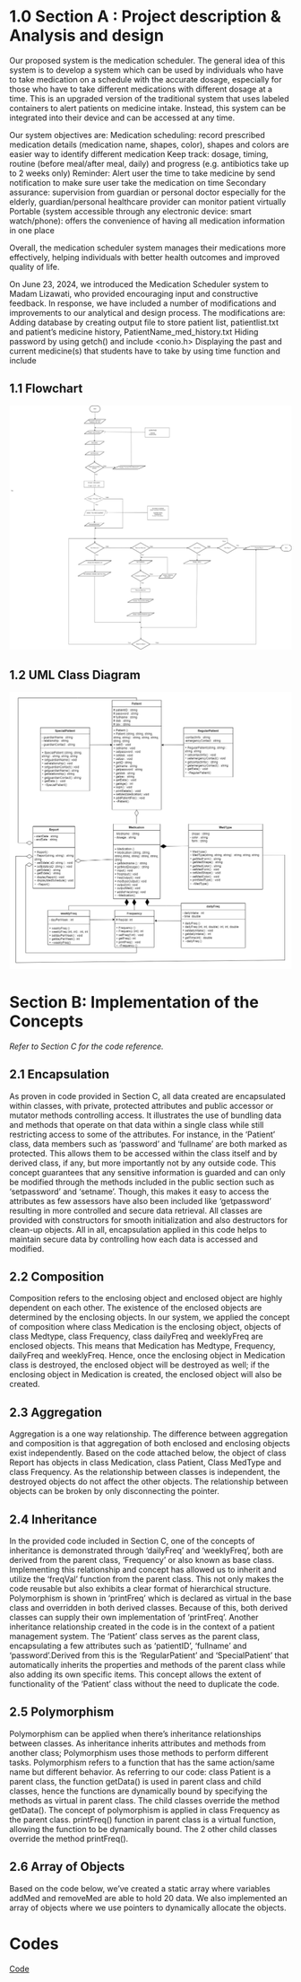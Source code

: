 # 1.0  Section A :  Project description & Analysis and design
Our proposed system is the medication scheduler. The general idea of this system is to develop a system which can be used by individuals who have to take medication on a schedule with the accurate dosage, especially for those who have to take different medications with different dosage at a time. This is an upgraded version of the traditional system that uses labeled containers to alert patients on medicine intake. Instead, this system can be integrated into their device and can be accessed at any time.

Our system objectives are:
Medication scheduling: record prescribed medication details (medication name, shapes, color), shapes and colors are easier way to identify different medication 
Keep track: dosage, timing, routine (before meal/after meal, daily) and progress (e.g. antibiotics take up to 2 weeks only)
Reminder: Alert user the time to take medicine by send notification to make sure user take the medication on time
Secondary assurance: supervision from guardian or personal doctor especially for the elderly, guardian/personal healthcare provider can monitor patient virtually
Portable (system accessible through any electronic device: smart watch/phone): offers the convenience of having all medication information in one place

Overall, the medication scheduler system manages their medications more effectively, helping individuals with better health outcomes and improved quality of life.

On June 23, 2024, we introduced the Medication Scheduler system to Madam Lizawati, who provided encouraging input and constructive feedback. In response, we have included a number of modifications and improvements to our analytical and design process. The modifications are:
Adding database by creating output file to store patient list, patientlist.txt and patient’s medicine history, PatientName_med_history.txt
Hiding password by using getch() and include <conio.h>
Displaying the past and current medicine(s) that students have to take by using time function and include <ctime>

## 1.1 Flowchart
![Flowchart](images/PT2_Proj_Flowchart.png)
## 1.2 UML Class Diagram
![UML_Class_Diagram](images/PT2_Proj_UML.png)

# Section B:  Implementation of the Concepts
_Refer to Section C for the code reference._

## 2.1 Encapsulation
As proven in code provided in Section C, all data created are encapsulated within classes, with private, protected attributes and public accessor or mutator methods controlling access. It illustrates the use of bundling data and methods that operate on that data within a single class while still restricting access to some of the attributes. For instance, in the ‘Patient’ class, data members such as ‘password’ and ‘fullname’ are both marked as protected. This allows them to be accessed within the class itself and by derived class, if any, but more importantly not by any outside code. This concept guarantees that any sensitive information is guarded and can only be modified through the methods included in the public section such as ‘setpassword’ and ‘setname’. Though, this makes it easy to access the attributes as few assessors have also been included like ‘getpassword’ resulting in more controlled and secure data retrieval. All classes are provided with constructors for smooth initialization and also destructors for clean-up objects. All in all, encapsulation applied in this code helps to maintain secure data by controlling how each data is accessed and modified. 

## 2.2 Composition
Composition refers to the enclosing object and enclosed object are highly dependent on each other. The existence of the enclosed objects are determined by the enclosing objects. In our system, we applied the concept of composition where class Medication is the enclosing object, objects of class Medtype, class Frequency, class dailyFreq and weeklyFreq are enclosed objects.
This means that Medication has Medtype, Frequency, dailyFreq and weeklyFreq. Hence, once the enclosing object in Medication class is destroyed, the enclosed object will be destroyed as well; if the enclosing object in Medication is created, the enclosed object will also be created.

## 2.3 Aggregation
Aggregation is a one way relationship. The difference between aggregation and composition is that aggregation of both enclosed and enclosing objects exist independently. Based on the code attached below, the object of class Report has objects in class Medication, class Patient, Class MedType and class Frequency. As the relationship between classes is independent, the destroyed objects do not affect the other objects. The relationship between objects can be broken by only disconnecting the pointer.

## 2.4 Inheritance
In the provided code included in Section C, one of the concepts of inheritance is demonstrated through ‘dailyFreq’ and ‘weeklyFreq’, both are derived from the parent class, ‘Frequency’ or also known as base class. Implementing this relationship and concept has allowed us to inherit and utilize the ‘freqVal’ function from the parent class. This not only makes the code reusable but also exhibits a clear format of hierarchical structure. Polymorphism is shown in ‘printFreq’
which is declared as virtual in the base class and overridden in both derived classes. Because of this, both derived classes can supply their own implementation of ‘printFreq’.
Another inheritance relationship created in the code is in the context of a patient management system. The ‘Patient’ class serves as the parent class, encapsulating a few attributes such as ‘patientID’, ‘fullname’ and ‘password’.Derived from this is the ‘RegularPatient’ and ‘SpecialPatient’ that automatically inherits the properties and methods of the parent class while also adding its own specific items. This concept allows the extent of functionality of the ‘Patient’ class without the need to duplicate the code. 

## 2.5 Polymorphism
Polymorphism can be applied when there’s inheritance relationships between classes. As inheritance inherits attributes and methods from another class; Polymorphism uses those methods to perform different tasks. Polymorphism refers to a function that has the same action/same name but different behavior. As referring to our code: class Patient is a parent class, the function getData() is used in parent class and child classes, hence the functions are dynamically bound by specifying the methods as virtual in parent class. The child classes override the method getData().
The concept of polymorphism is applied in class Frequency as the parent class. printFreq() function in parent class is a virtual function, allowing the function to be dynamically bound. The 2 other child classes override the method printFreq().

## 2.6 Array of Objects
Based on the code below, we’ve created a static array where variables addMed and removeMed are able to hold 20 data.
We also implemented an array of objects where we use pointers to dynamically allocate the objects.

# Codes
[Code](Final/source-code)
